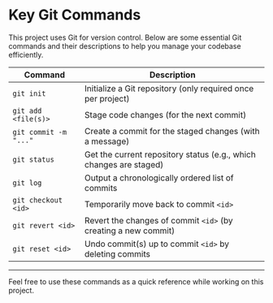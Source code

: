 # Key Git Commands

This project uses Git for version control. Below are some essential Git commands and their descriptions to help you manage your codebase efficiently.

| Command                   | Description                                                        |
|---------------------------|--------------------------------------------------------------------|
| `git init`                | Initialize a Git repository (only required once per project)        |
| `git add <file(s)>`       | Stage code changes (for the next commit)                            |
| `git commit -m "..."`     | Create a commit for the staged changes (with a message)             |
| `git status`              | Get the current repository status (e.g., which changes are staged)  |
| `git log`                 | Output a chronologically ordered list of commits                    |
| `git checkout <id>`       | Temporarily move back to commit `<id>`                              |
| `git revert <id>`         | Revert the changes of commit `<id>` (by creating a new commit)      |
| `git reset <id>`          | Undo commit(s) up to commit `<id>` by deleting commits              |

---

Feel free to use these commands as a quick reference while working on this project. 